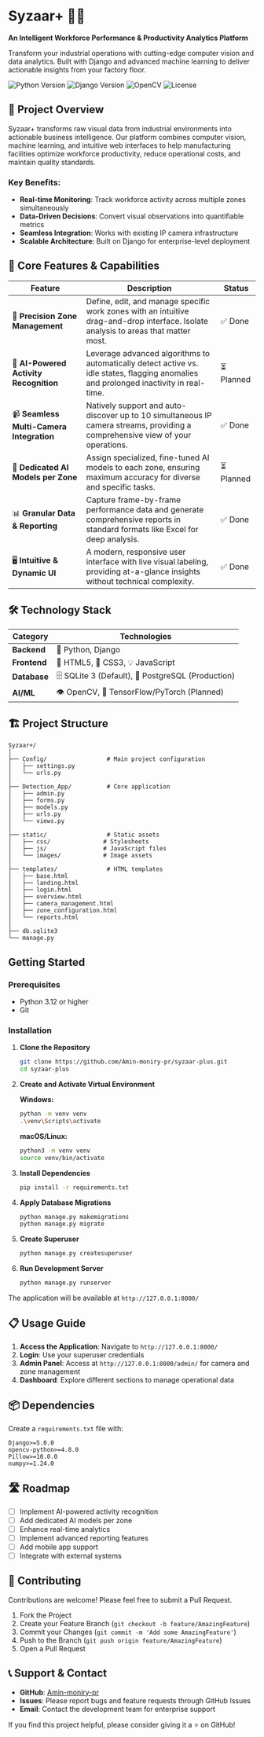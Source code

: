 # Syzaar+ 💛✨

**An Intelligent Workforce Performance & Productivity Analytics Platform**

Transform your industrial operations with cutting-edge computer vision and data analytics. Built with Django and advanced machine learning to deliver actionable insights from your factory floor.

![Python Version](https://img.shields.io/badge/Python-3.12-3776AB.svg?style=for-the-badge&logo=Python)
![Django Version](https://img.shields.io/badge/Django-5.0-092E20.svg?style=for-the-badge&logo=Django)
![OpenCV](https://img.shields.io/badge/OpenCV-4.8-5C3EE8.svg?style=for-the-badge&logo=OpenCV)
![License](https://img.shields.io/badge/License-MIT-yellow.svg?style=for-the-badge)

## 🎯 Project Overview

Syzaar+ transforms raw visual data from industrial environments into actionable business intelligence. Our platform combines computer vision, machine learning, and intuitive web interfaces to help manufacturing facilities optimize workforce productivity, reduce operational costs, and maintain quality standards.

### Key Benefits:
- **Real-time Monitoring**: Track workforce activity across multiple zones simultaneously
- **Data-Driven Decisions**: Convert visual observations into quantifiable metrics
- **Seamless Integration**: Works with existing IP camera infrastructure
- **Scalable Architecture**: Built on Django for enterprise-level deployment

## 🌟 Core Features & Capabilities

| Feature | Description | Status |
|---------|-------------|--------|
| 📍 **Precision Zone Management** | Define, edit, and manage specific work zones with an intuitive drag-and-drop interface. Isolate analysis to areas that matter most. | ✅ Done |
| 🧠 **AI-Powered Activity Recognition** | Leverage advanced algorithms to automatically detect active vs. idle states, flagging anomalies and prolonged inactivity in real-time. | ⏳ Planned |
| 📹 **Seamless Multi-Camera Integration** | Natively support and auto-discover up to 10 simultaneous IP camera streams, providing a comprehensive view of your operations. | ✅ Done |
| 🤖 **Dedicated AI Models per Zone** | Assign specialized, fine-tuned AI models to each zone, ensuring maximum accuracy for diverse and specific tasks. | ⏳ Planned |
| 📊 **Granular Data & Reporting** | Capture frame-by-frame performance data and generate comprehensive reports in standard formats like Excel for deep analysis. | ✅ Done |
| 🖥️ **Intuitive & Dynamic UI** | A modern, responsive user interface with live visual labeling, providing at-a-glance insights without technical complexity. | ✅ Done |

## 🛠️ Technology Stack

| Category | Technologies |
|----------|-------------|
| **Backend** | 🐍 Python,  Django |
| **Frontend** | 📄 HTML5, 🎨 CSS3, 💡 JavaScript |
| **Database** | 🗄️ SQLite 3 (Default), 🐘 PostgreSQL (Production) |
| **AI/ML** | 👁️ OpenCV, 🧠 TensorFlow/PyTorch (Planned) |

## 🏗️ Project Structure

```
Syzaar+/
│
├── Config/                 # Main project configuration
│   ├── settings.py
│   └── urls.py
│
├── Detection_App/          # Core application
│   ├── admin.py
│   ├── forms.py
│   ├── models.py
│   ├── urls.py
│   └── views.py
│
├── static/                 # Static assets
│   ├── css/               # Stylesheets
│   ├── js/                # JavaScript files
│   └── images/            # Image assets
│
├── templates/              # HTML templates
│   ├── base.html
│   ├── landing.html
│   ├── login.html
│   ├── overview.html
│   ├── camera_management.html
│   ├── zone_configuration.html
│   └── reports.html
│
├── db.sqlite3
└── manage.py
```

##  Getting Started

### Prerequisites

- Python 3.12 or higher
- Git

### Installation

1. **Clone the Repository**
   ```bash
   git clone https://github.com/Amin-moniry-pr/syzaar-plus.git
   cd syzaar-plus
   ```

2. **Create and Activate Virtual Environment**
   
   **Windows:**
   ```bash
   python -m venv venv
   .\venv\Scripts\activate
   ```
   
   **macOS/Linux:**
   ```bash
   python3 -m venv venv
   source venv/bin/activate
   ```

3. **Install Dependencies**
   ```bash
   pip install -r requirements.txt
   ```

4. **Apply Database Migrations**
   ```bash
   python manage.py makemigrations
   python manage.py migrate
   ```

5. **Create Superuser**
   ```bash
   python manage.py createsuperuser
   ```

6. **Run Development Server**
   ```bash
   python manage.py runserver
   ```

The application will be available at `http://127.0.0.1:8000/`

## 📋 Usage Guide

1. **Access the Application**: Navigate to `http://127.0.0.1:8000/`
2. **Login**: Use your superuser credentials
3. **Admin Panel**: Access at `http://127.0.0.1:8000/admin/` for camera and zone management
4. **Dashboard**: Explore different sections to manage operational data

## 📦 Dependencies

Create a `requirements.txt` file with:

```
Django>=5.0.0
opencv-python>=4.8.0
Pillow>=10.0.0
numpy>=1.24.0
```

## 🛣️ Roadmap

- [ ] Implement AI-powered activity recognition
- [ ] Add dedicated AI models per zone
- [ ] Enhance real-time analytics
- [ ] Implement advanced reporting features
- [ ] Add mobile app support
- [ ] Integrate with external systems

## 🤝 Contributing

Contributions are welcome! Please feel free to submit a Pull Request.

1. Fork the Project
2. Create your Feature Branch (`git checkout -b feature/AmazingFeature`)
3. Commit your Changes (`git commit -m 'Add some AmazingFeature'`)
4. Push to the Branch (`git push origin feature/AmazingFeature`)
5. Open a Pull Request


## 📞 Support & Contact

- **GitHub**: [Amin-moniry-pr]([https://github.com/Amin-moniry-pr/](https://github.com/Amin-moniry-pr7/))
- **Issues**: Please report bugs and feature requests through GitHub Issues
- **Email**: Contact the development team for enterprise support

If you find this project helpful, please consider giving it a ⭐ on GitHub!

